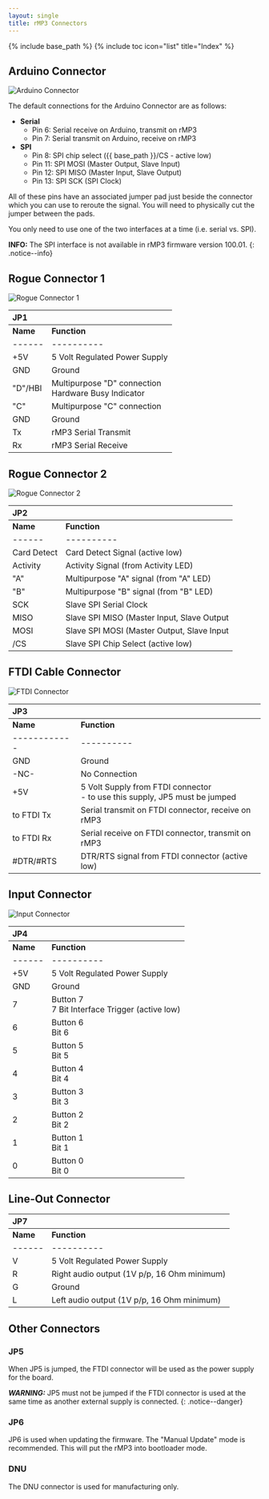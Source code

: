 ```yaml
---
layout: single
title: rMP3 Connectors
---
```

{% include base_path %}
{% include toc icon="list" title="Index" %}

## Arduino Connector

![Arduino Connector](images/rmp3-100-a1-arduino-connector.png)

The default connections for the Arduino Connector are as follows:

  * **Serial**
    * Pin 6: Serial receive on Arduino, transmit on rMP3
    * Pin 7: Serial transmit on Arduino, receive on rMP3
  * **SPI**
    * Pin 8: SPI chip select ({{ base_path }}/CS - active low)
    * Pin 11: SPI MOSI (Master Output, Slave Input)
    * Pin 12: SPI MISO (Master Input, Slave Output)
    * Pin 13: SPI SCK (SPI Clock)

All of these pins have an associated jumper pad just beside the connector which you can use to reroute the signal.  You will need to physically cut the jumper between the pads.

You only need to use one of the two interfaces at a time (i.e. serial vs. SPI).

**INFO:** The SPI interface is not available in rMP3 firmware version 100.01.
{: .notice--info}

## Rogue Connector 1

![Rogue Connector 1](images/rmp3-100-a1-rogue-connector-1.png)

|  JP1  |  |
|:------|:-|
|**Name**  |**Function**  |
|------|----------|
|+5V   |5 Volt Regulated Power Supply  |
|GND   |Ground                         |
|"D"/HBI  |Multipurpose "D" connection<br />Hardware Busy Indicator  |
|"C"   |Multipurpose "C" connection    |
|GND   |Ground                         |
|Tx    |rMP3 Serial Transmit           |
|Rx    |rMP3 Serial Receive            |

## Rogue Connector 2

![Rogue Connector 2](images/rmp3-100-a1-rogue-connector-2.png)

|  JP2  |   |
|:------|:-|
|**Name**  |**Function**  |
|------|----------|
|Card Detect  |Card Detect Signal (active low)  |
|Activity     |Activity Signal (from Activity LED)  |
|"A"          |Multipurpose "A" signal (from "A" LED)  |
|"B"          |Multipurpose "B" signal (from "B" LED)  |
|SCK          |Slave SPI Serial Clock  |
|MISO         |Slave SPI MISO (Master Input, Slave Output  |
|MOSI         |Slave SPI MOSI (Master Output, Slave Input  |
|/CS          |Slave SPI Chip Select (active low)  |

## FTDI Cable Connector

![FTDI Connector](images/rmp3-100-a1-ftdi-connector.png)

|  JP3  ||
|:------|:-|
|**Name**  |**Function**  |
|------------|----------|
|GND         |Ground  |
|-NC-        |No Connection  |
|+5V         |5 Volt Supply from FTDI connector<br />- to use this supply, JP5 must be jumped  |
|to FTDI Tx  |Serial transmit on FTDI connector, receive on rMP3  |
|to FTDI Rx  |Serial receive on FTDI connector, transmit on rMP3  |
|#DTR/#RTS   |DTR/RTS signal from FTDI connector (active low)  |

## Input Connector

![Input Connector](images/rmp3-100-a1-input-connector.png)

|  JP4  ||
|:------|:-|
|**Name**  |**Function**  |
|------|----------|
|+5V   |5 Volt Regulated Power Supply  |
|GND   |Ground  |
|7     |Button 7<br />7 Bit Interface Trigger (active low)  |
|6     |Button 6<br />Bit 6  |
|5     |Button 5<br />Bit 5  |
|4     |Button 4<br />Bit 4  |
|3     |Button 3<br />Bit 3  |
|2     |Button 2<br />Bit 2  |
|1     |Button 1<br />Bit 1  |
|0     |Button 0<br />Bit 0  |


## Line-Out Connector

|  JP7  ||
|:------|:-|
|**Name**  |**Function**  |
|------|----------|
|V  |5 Volt Regulated Power Supply  |
|R  |Right audio output (1V p/p, 16 Ohm minimum)  |
|G  |Ground  |
|L  |Left audio output (1V p/p, 16 Ohm minimum)  |

## Other Connectors

### JP5

When JP5 is jumped, the FTDI connector will be used as the power supply for the board.

***WARNING:*** JP5 must not be jumped if the FTDI connector is used at the same time as another external supply is connected.
{: .notice--danger}

### JP6

JP6 is used when updating the firmware.  The "Manual Update" mode is recommended.  This will put the rMP3 into bootloader mode.

### DNU

The DNU connector is used for manufacturing only.
